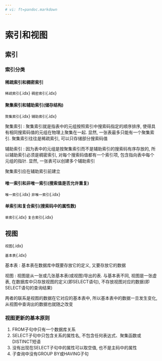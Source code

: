 ```yaml
---
# vi: ft=pandoc.markdown
---
```


# 索引和视图

## 索引

### 索引分类

#### 稀疏索引和稠密索引

`稀疏索引`{.idx} `稠密索引`{.idx}

#### 聚集索引和辅助索引(储存结构)

`聚集索引`{.idx} `辅助索引`{.idx}

聚集索引
: 聚集索引就是指表中的元组按照索引中搜索码指定的顺序排序, 使得具有相同搜索码值的元组在物理上聚集在一起. 显然, 一张表最多只能有一个聚集索引. 聚集索引往往是稀疏索引, 可以只存储部分搜索码值

辅助索引
: 因为表中的元组是按聚集索引而不是辅助索引的搜索码有序存放的, 所以辅助索引必须是稠密索引, 对每个搜索码值都有一个索引项, 包含指向表中每个元组的指针. 显然, 一张表可以创建多个辅助索引

聚集索引应在辅助索引前建立

#### 唯一索引和非唯一索引(搜索值是否允许重复)

`唯一索引`{.idx} `非唯一索引`{.idx}

#### 单索引和复合索引(搜索码中的属性数)

`单索引`{.idx} `复合索引`{.idx}

## 视图

`视图`{.idx}

`基本表`{.idx}

基本表
: 基本表在数据库中既要存放它的定义, 又要存放它的数据

视图
: 视图是从一张或几张基本表(或视图)导出的表. 与基本表不同, 视图是一张虚表, 在数据库中只存放视图的定义(即SELECT语句), 不存放视图对应的数据(即SELECT语句的查询结果)

两者的联系是视图的数据在它对应的基本表中, 所以基本表中的数据一旦发生变化, 从视图中查询出的数据也就随之改变

### 视图更新的基本原则

1. FROM子句中只有一个数据库关系
2. SELECT子句中只包含关系的属性名, 不包含任何表达式、聚集函数或DISTINCT短语
3. 没有出现在SELECT子句中的属性可以取空值, 也不是主码中的属性
4. 子查询中没有GROUP BY或HAVING子句
